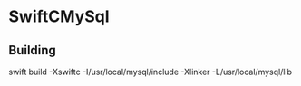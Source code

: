 # SwiftCMySql

## Building

swift build -Xswiftc -I/usr/local/mysql/include -Xlinker -L/usr/local/mysql/lib
